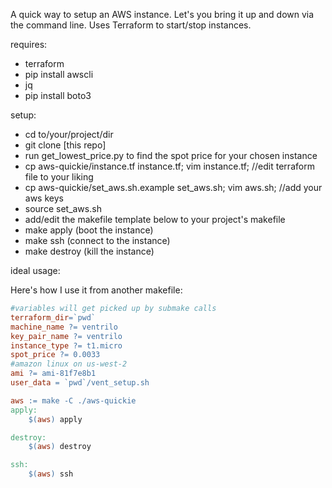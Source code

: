A quick way to setup an AWS instance.
Let's you bring it up and down via the command line.
Uses Terraform to start/stop instances.

requires:
* terraform
* pip install awscli
* jq
* pip install boto3

setup:
* cd to/your/project/dir
* git clone [this repo]
* run get_lowest_price.py to find the spot price for your chosen instance
* cp aws-quickie/instance.tf instance.tf; vim instance.tf; //edit terraform file to your liking
* cp aws-quickie/set_aws.sh.example set_aws.sh; vim aws.sh; //add your aws keys
* source set_aws.sh
* add/edit the makefile template below to your project's makefile
* make apply (boot the instance)
* make ssh (connect to the instance)
* make destroy (kill the instance)

ideal usage:

Here's how I use it from another makefile:
```Makefile
#variables will get picked up by submake calls
terraform_dir=`pwd`
machine_name ?= ventrilo
key_pair_name ?= ventrilo
instance_type ?= t1.micro
spot_price ?= 0.0033
#amazon linux on us-west-2
ami ?= ami-81f7e8b1
user_data = `pwd`/vent_setup.sh

aws := make -C ./aws-quickie
apply:
	$(aws) apply

destroy:
	$(aws) destroy

ssh:
	$(aws) ssh
```
